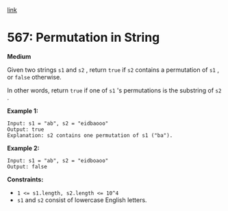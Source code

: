 [link](https://leetcode.com/problems/permutation-in-string/?envType=problem-list-v2&envId=nsxplqkm)

# 567: Permutation in String

**Medium**

Given two strings `s1` and `s2` , return `true` if `s2` contains a permutation of `s1` , or `false` otherwise.

In other words, return `true` if one of `s1` 's permutations is the substring of `s2` .

**Example 1:**

```
Input: s1 = "ab", s2 = "eidbaooo"
Output: true
Explanation: s2 contains one permutation of s1 ("ba").
```

**Example 2:**

```
Input: s1 = "ab", s2 = "eidboaoo"
Output: false
```

**Constraints:**

- `1 <= s1.length, s2.length <= 10^4`
- `s1` and `s2` consist of lowercase English letters.
